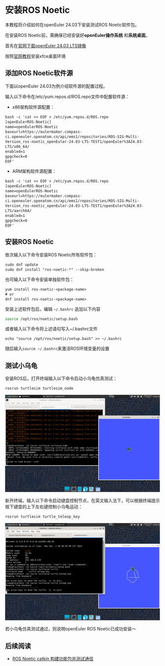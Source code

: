 # 安装ROS Noetic

本教程将介绍如何在openEuler 24.03下安装测试ROS Noetic软件包。

在安装ROS Noetic前，需确保已经安装好**openEuler操作系统** 和**系统桌面**。

首先在[官网下载openEuler 24.03 LTS镜像](https://www.openeuler.org/zh/download/?version=openEuler%2024.03%20LTS)

按照[官网教程](https://docs.openeuler.org/zh/docs/24.03_LTS/docs/desktop/Install_XFCE.html)安装xfce桌面环境

## 添加ROS Noetic软件源

下面以openEuler 24.03为例介绍软件源的配置过程。

输入以下命令在/etc/yum.repos.d/ROS.repo文件中配置软件源：

- x86架构软件源配置：

```
bash -c 'cat << EOF > /etc/yum.repos.d/ROS.repo
[openEulerROS-Noetic]
name=openEulerROS-Noetic
baseurl=https://eulermaker.compass-ci.openeuler.openatom.cn/api/ems1/repositories/ROS-SIG-Multi-Version_ros-noetic_openEuler-24.03-LTS-TEST1/openEuler%3A24.03-LTS/x86_64/
enabled=1
gpgcheck=0
EOF'
```

- ARM架构软件源配置：

```
bash -c 'cat << EOF > /etc/yum.repos.d/ROS.repo
[openEulerROS-Noetic]
name=openEulerROS-Noetic
baseurl=https://eulermaker.compass-ci.openeuler.openatom.cn/api/ems1/repositories/ROS-SIG-Multi-Version_ros-noetic_openEuler-24.03-LTS-TEST1/openEuler%3A24.03-LTS/aarch64/
enabled=1
gpgcheck=0
EOF'
```

## 安装ROS Noetic

依次输入以下命令安装ROS Noetic所有软件包：

```
sudo dnf update
sudo dnf install "ros-noetic-*" --skip-broken
```

也可输入以下命令安装单独软件包：

```
yum install ros-noetic-<package-name>
# or
dnf install ros-noetic-<package-name>
```

安装上述软件包后，编辑 `~/.bashrc` 追加以下内容

```bash
source /opt/ros/noetic/setup.bash
```

或者输入以下命令将上述语句写入~/.bashrc文件

```
echo "source /opt/ros/noetic/setup.bash" >> ~/.bashrc
```

随后输入`source ~/.bashrc`来激活ROS环境变量的设置

## 测试小乌龟

安装ROS后，打开终端输入以下命令启动小乌龟仿真测试：

```
rosrun turtlesim turtlesim_node
```

![image](image/turtlesim_noetic-1.png)

新开终端，输入以下命令启动键盘控制节点，在英文输入法下，可以根据终端提示按下键盘的上下左右键控制小乌龟运动：

```
rosrun turtlesim turtle_teleop_key
```

![image](image/turtlesim_noetic-2.png)

若小乌龟仿真测试通过，则说明openEuler ROS Noetic已成功安装～

## 后续阅读

- [ROS Noetic catkin 构建功能包并测试通信](/ros1/basic-catkin-package-tutorial.md)